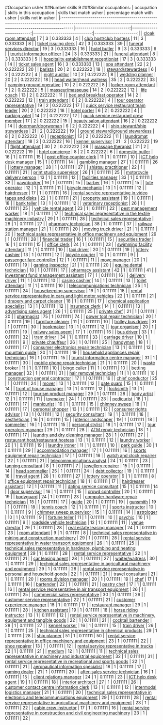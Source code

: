 #Occupation usher
##Number skills 9
###Similar occupations:
| occupation                                                                                                                                                        |   skills in this occupation |   skills that match usher |   percentage match with usher |   skills not in usher |
|:------------------------------------------------------------------------------------------------------------------------------------------------------------------|----------------------------:|--------------------------:|------------------------------:|----------------------:|
| [cloak room attendant](cloak_room_attendant.md)                                                                                                                   |                           7 |                         3 |                      0.333333 |                     4 |
| [club host/club hostess](club_host-club_hostess.md)                                                                                                               |                          11 |                         3 |                      0.333333 |                     8 |
| [ticket issuing clerk](ticket_issuing_clerk.md)                                                                                                                   |                          42 |                         3 |                      0.333333 |                    39 |
| [funeral services director](funeral_services_director.md)                                                                                                         |                          19 |                         3 |                      0.333333 |                    16 |
| [hotel butler](hotel_butler.md)                                                                                                                                   |                           9 |                         3 |                      0.333333 |                     6 |
| [tourist information officer](tourist_information_officer.md)                                                                                                     |                          24 |                         3 |                      0.333333 |                    21 |
| [funeral attendant](funeral_attendant.md)                                                                                                                         |                           8 |                         3 |                      0.333333 |                     5 |
| [hospitality establishment receptionist](hospitality_establishment_receptionist.md)                                                                               |                          17 |                         3 |                      0.333333 |                    14 |
| [ticket sales agent](ticket_sales_agent.md)                                                                                                                       |                          16 |                         3 |                      0.333333 |                    13 |
| [spa attendant](spa_attendant.md)                                                                                                                                 |                          22 |                         2 |                      0.222222 |                    20 |
| [barista](barista.md)                                                                                                                                             |                          20 |                         2 |                      0.222222 |                    18 |
| [steward/stewardess](steward-stewardess.md)                                                                                                                       |                           6 |                         2 |                      0.222222 |                     4 |
| [night auditor](night_auditor.md)                                                                                                                                 |                          10 |                         2 |                      0.222222 |                     8 |
| [wedding planner](wedding_planner.md)                                                                                                                             |                          20 |                         2 |                      0.222222 |                    18 |
| [head waiter/head waitress](head_waiter-head_waitress.md)                                                                                                         |                          35 |                         2 |                      0.222222 |                    33 |
| [camping ground operative](camping_ground_operative.md)                                                                                                           |                          10 |                         2 |                      0.222222 |                     8 |
| [locker room attendant](locker_room_attendant.md)                                                                                                                 |                           7 |                         2 |                      0.222222 |                     5 |
| [masseur/masseuse](masseur-masseuse.md)                                                                                                                           |                          14 |                         2 |                      0.222222 |                    12 |
| [life coach](life_coach.md)                                                                                                                                       |                          13 |                         2 |                      0.222222 |                    11 |
| [bed and breakfast operator](bed_and_breakfast_operator.md)                                                                                                       |                          14 |                         2 |                      0.222222 |                    12 |
| [train attendant](train_attendant.md)                                                                                                                             |                           6 |                         2 |                      0.222222 |                     4 |
| [tour operator representative](tour_operator_representative.md)                                                                                                   |                          19 |                         2 |                      0.222222 |                    17 |
| [quick service restaurant team leader](quick_service_restaurant_team_leader.md)                                                                                   |                          20 |                         2 |                      0.222222 |                    18 |
| [hotel porter](hotel_porter.md)                                                                                                                                   |                           6 |                         2 |                      0.222222 |                     4 |
| [parking valet](parking_valet.md)                                                                                                                                 |                          14 |                         2 |                      0.222222 |                    12 |
| [quick service restaurant crew member](quick_service_restaurant_crew_member.md)                                                                                   |                          17 |                         2 |                      0.222222 |                    15 |
| [beauty salon attendant](beauty_salon_attendant.md)                                                                                                               |                          16 |                         2 |                      0.222222 |                    14 |
| [doorman/doorwoman](doorman-doorwoman.md)                                                                                                                         |                           6 |                         2 |                      0.222222 |                     4 |
| [ship steward/ship stewardess](ship_steward-ship_stewardess.md)                                                                                                   |                          21 |                         2 |                      0.222222 |                    19 |
| [ground steward/ground stewardess](ground_steward-ground_stewardess.md)                                                                                           |                           8 |                         2 |                      0.222222 |                     6 |
| [receptionist](receptionist.md)                                                                                                                                   |                          13 |                         2 |                      0.222222 |                    11 |
| [laundromat attendant](laundromat_attendant.md)                                                                                                                   |                          18 |                         2 |                      0.222222 |                    16 |
| [kennel supervisor](kennel_supervisor.md)                                                                                                                         |                          21 |                         2 |                      0.222222 |                    19 |
| [flight attendant](flight_attendant.md)                                                                                                                           |                          30 |                         2 |                      0.222222 |                    28 |
| [massage therapist](massage_therapist.md)                                                                                                                         |                          21 |                         2 |                      0.222222 |                    19 |
| [hotel concierge](hotel_concierge.md)                                                                                                                             |                           8 |                         2 |                      0.222222 |                     6 |
| [domestic butler](domestic_butler.md)                                                                                                                             |                          16 |                         1 |                      0.111111 |                    15 |
| [post office counter clerk](post_office_counter_clerk.md)                                                                                                         |                          11 |                         1 |                      0.111111 |                    10 |
| [ICT help desk manager](ICT_help_desk_manager.md)                                                                                                                 |                          15 |                         1 |                      0.111111 |                    14 |
| [gambling manager](gambling_manager.md)                                                                                                                           |                          27 |                         1 |                      0.111111 |                    26 |
| [lottery manager](lottery_manager.md)                                                                                                                             |                          28 |                         1 |                      0.111111 |                    27 |
| [shiatsu practitioner](shiatsu_practitioner.md)                                                                                                                   |                          22 |                         1 |                      0.111111 |                    21 |
| [print studio supervisor](print_studio_supervisor.md)                                                                                                             |                          26 |                         1 |                      0.111111 |                    25 |
| [motorcycle delivery person](motorcycle_delivery_person.md)                                                                                                       |                          13 |                         1 |                      0.111111 |                    12 |
| [facilities manager](facilities_manager.md)                                                                                                                       |                          33 |                         1 |                      0.111111 |                    32 |
| [pawnbroker](pawnbroker.md)                                                                                                                                       |                          16 |                         1 |                      0.111111 |                    15 |
| [barber](barber.md)                                                                                                                                               |                          16 |                         1 |                      0.111111 |                    15 |
| [tote operator](tote_operator.md)                                                                                                                                 |                          12 |                         1 |                      0.111111 |                    11 |
| [bicycle mechanic](bicycle_mechanic.md)                                                                                                                           |                          13 |                         1 |                      0.111111 |                    12 |
| [hairdresser](hairdresser.md)                                                                                                                                     |                          17 |                         1 |                      0.111111 |                    16 |
| [rental service representative in video tapes and disks](rental_service_representative_in_video_tapes_and_disks.md)                                               |                          22 |                         1 |                      0.111111 |                    21 |
| [property assistant](property_assistant.md)                                                                                                                       |                          19 |                         1 |                      0.111111 |                    18 |
| [bank teller](bank_teller.md)                                                                                                                                     |                          13 |                         1 |                      0.111111 |                    12 |
| [veterinary receptionist](veterinary_receptionist.md)                                                                                                             |                          26 |                         1 |                      0.111111 |                    25 |
| [vehicle rental agent](vehicle_rental_agent.md)                                                                                                                   |                          23 |                         1 |                      0.111111 |                    22 |
| [pest management worker](pest_management_worker.md)                                                                                                               |                          18 |                         1 |                      0.111111 |                    17 |
| [technical sales representative in the textile machinery industry](technical_sales_representative_in_the_textile_machinery_industry.md)                           |                          29 |                         1 |                      0.111111 |                    28 |
| [technical sales representative](technical_sales_representative.md)                                                                                               |                          28 |                         1 |                      0.111111 |                    27 |
| [pharmacy technician](pharmacy_technician.md)                                                                                                                     |                          38 |                         1 |                      0.111111 |                    37 |
| [railway station manager](railway_station_manager.md)                                                                                                             |                          21 |                         1 |                      0.111111 |                    20 |
| [moving truck driver](moving_truck_driver.md)                                                                                                                     |                          21 |                         1 |                      0.111111 |                    20 |
| [technical sales representative in office machinery and equipment](technical_sales_representative_in_office_machinery_and_equipment.md)                           |                          29 |                         1 |                      0.111111 |                    28 |
| [financial trader](financial_trader.md)                                                                                                                           |                          16 |                         1 |                      0.111111 |                    15 |
| [securities trader](securities_trader.md)                                                                                                                         |                          16 |                         1 |                      0.111111 |                    15 |
| [office clerk](office_clerk.md)                                                                                                                                   |                          24 |                         1 |                      0.111111 |                    23 |
| [swimming facility attendant](swimming_facility_attendant.md)                                                                                                     |                          11 |                         1 |                      0.111111 |                    10 |
| [taxi driver](taxi_driver.md)                                                                                                                                     |                          20 |                         1 |                      0.111111 |                    19 |
| [lottery cashier](lottery_cashier.md)                                                                                                                             |                          13 |                         1 |                      0.111111 |                    12 |
| [bicycle courier](bicycle_courier.md)                                                                                                                             |                          10 |                         1 |                      0.111111 |                     9 |
| [passenger fare controller](passenger_fare_controller.md)                                                                                                         |                          12 |                         1 |                      0.111111 |                    11 |
| [move manager](move_manager.md)                                                                                                                                   |                          20 |                         1 |                      0.111111 |                    19 |
| [gaming inspector](gaming_inspector.md)                                                                                                                           |                          21 |                         1 |                      0.111111 |                    20 |
| [equine dental technician](equine_dental_technician.md)                                                                                                           |                          18 |                         1 |                      0.111111 |                    17 |
| [pharmacy assistant](pharmacy_assistant.md)                                                                                                                       |                          42 |                         1 |                      0.111111 |                    41 |
| [investment fund management assistant](investment_fund_management_assistant.md)                                                                                   |                          17 |                         1 |                      0.111111 |                    16 |
| [delivery driver](delivery_driver.md)                                                                                                                             |                          11 |                         1 |                      0.111111 |                    10 |
| [casino cashier](casino_cashier.md)                                                                                                                               |                          14 |                         1 |                      0.111111 |                    13 |
| [toilet attendant](toilet_attendant.md)                                                                                                                           |                          11 |                         1 |                      0.111111 |                    10 |
| [telecommunications technician](telecommunications_technician.md)                                                                                                 |                          25 |                         1 |                      0.111111 |                    24 |
| [housekeeping supervisor](housekeeping_supervisor.md)                                                                                                             |                          19 |                         1 |                      0.111111 |                    18 |
| [rental service representative in cars and light motor vehicles](rental_service_representative_in_cars_and_light_motor_vehicles.md)                               |                          22 |                         1 |                      0.111111 |                    21 |
| [drapery and carpet cleaner](drapery_and_carpet_cleaner.md)                                                                                                       |                          18 |                         1 |                      0.111111 |                    17 |
| [chemical application specialist](chemical_application_specialist.md)                                                                                             |                          13 |                         1 |                      0.111111 |                    12 |
| [insurance clerk](insurance_clerk.md)                                                                                                                             |                          14 |                         1 |                      0.111111 |                    13 |
| [advertising sales agent](advertising_sales_agent.md)                                                                                                             |                          26 |                         1 |                      0.111111 |                    25 |
| [private chef](private_chef.md)                                                                                                                                   |                          21 |                         1 |                      0.111111 |                    20 |
| [pharmacist](pharmacist.md)                                                                                                                                       |                          75 |                         1 |                      0.111111 |                    74 |
| [power tool repair technician](power_tool_repair_technician.md)                                                                                                   |                          20 |                         1 |                      0.111111 |                    19 |
| [furniture cleaner](furniture_cleaner.md)                                                                                                                         |                          11 |                         1 |                      0.111111 |                    10 |
| [trolley bus driver](trolley_bus_driver.md)                                                                                                                       |                          31 |                         1 |                      0.111111 |                    30 |
| [bookmaker](bookmaker.md)                                                                                                                                         |                          13 |                         1 |                      0.111111 |                    12 |
| [tour organiser](tour_organiser.md)                                                                                                                               |                          20 |                         1 |                      0.111111 |                    19 |
| [railway sales agent](railway_sales_agent.md)                                                                                                                     |                          17 |                         1 |                      0.111111 |                    16 |
| [bus driver](bus_driver.md)                                                                                                                                       |                          33 |                         1 |                      0.111111 |                    32 |
| [tram driver](tram_driver.md)                                                                                                                                     |                          34 |                         1 |                      0.111111 |                    33 |
| [carriage driver](carriage_driver.md)                                                                                                                             |                          10 |                         1 |                      0.111111 |                     9 |
| [private chauffeur](private_chauffeur.md)                                                                                                                         |                          26 |                         1 |                      0.111111 |                    25 |
| [handyman](handyman.md)                                                                                                                                           |                          18 |                         1 |                      0.111111 |                    17 |
| [consumer electronics repair technician](consumer_electronics_repair_technician.md)                                                                               |                          13 |                         1 |                      0.111111 |                    12 |
| [mountain guide](mountain_guide.md)                                                                                                                               |                          20 |                         1 |                      0.111111 |                    19 |
| [household appliances repair technician](household_appliances_repair_technician.md)                                                                               |                          16 |                         1 |                      0.111111 |                    15 |
| [tourist information centre manager](tourist_information_centre_manager.md)                                                                                       |                          31 |                         1 |                      0.111111 |                    30 |
| [mobile phone repair technician](mobile_phone_repair_technician.md)                                                                                               |                          21 |                         1 |                      0.111111 |                    20 |
| [waste broker](waste_broker.md)                                                                                                                                   |                          11 |                         1 |                      0.111111 |                    10 |
| [bingo caller](bingo_caller.md)                                                                                                                                   |                          11 |                         1 |                      0.111111 |                    10 |
| [betting manager](betting_manager.md)                                                                                                                             |                          32 |                         1 |                      0.111111 |                    31 |
| [hair removal technician](hair_removal_technician.md)                                                                                                             |                          11 |                         1 |                      0.111111 |                    10 |
| [construction general contractor](construction_general_contractor.md)                                                                                             |                          17 |                         1 |                      0.111111 |                    16 |
| [chief conductor](chief_conductor.md)                                                                                                                             |                          25 |                         1 |                      0.111111 |                    24 |
| [mover](mover.md)                                                                                                                                                 |                          13 |                         1 |                      0.111111 |                    12 |
| [gate guard](gate_guard.md)                                                                                                                                       |                          15 |                         1 |                      0.111111 |                    14 |
| [front of house manager](front_of_house_manager.md)                                                                                                               |                          13 |                         1 |                      0.111111 |                    12 |
| [locksmith](locksmith.md)                                                                                                                                         |                          13 |                         1 |                      0.111111 |                    12 |
| [tourism product manager](tourism_product_manager.md)                                                                                                             |                          29 |                         1 |                      0.111111 |                    28 |
| [body artist](body_artist.md)                                                                                                                                     |                          12 |                         1 |                      0.111111 |                    11 |
| [toymaker](toymaker.md)                                                                                                                                           |                          24 |                         1 |                      0.111111 |                    23 |
| [pedicurist](pedicurist.md)                                                                                                                                       |                          18 |                         1 |                      0.111111 |                    17 |
| [manicurist](manicurist.md)                                                                                                                                       |                          16 |                         1 |                      0.111111 |                    15 |
| [chimney sweep](chimney_sweep.md)                                                                                                                                 |                          18 |                         1 |                      0.111111 |                    17 |
| [personal shopper](personal_shopper.md)                                                                                                                           |                          13 |                         1 |                      0.111111 |                    12 |
| [consumer rights advisor](consumer_rights_advisor.md)                                                                                                             |                          13 |                         1 |                      0.111111 |                    12 |
| [security consultant](security_consultant.md)                                                                                                                     |                          19 |                         1 |                      0.111111 |                    18 |
| [aesthetician](aesthetician.md)                                                                                                                                   |                          16 |                         1 |                      0.111111 |                    15 |
| [interior landscaper](interior_landscaper.md)                                                                                                                     |                          19 |                         1 |                      0.111111 |                    18 |
| [sommelier](sommelier.md)                                                                                                                                         |                          16 |                         1 |                      0.111111 |                    15 |
| [personal stylist](personal_stylist.md)                                                                                                                           |                          18 |                         1 |                      0.111111 |                    17 |
| [tour operators manager](tour_operators_manager.md)                                                                                                               |                          29 |                         1 |                      0.111111 |                    28 |
| [ATM repair technician](ATM_repair_technician.md)                                                                                                                 |                          18 |                         1 |                      0.111111 |                    17 |
| [laundry and dry cleaning manager](laundry_and_dry_cleaning_manager.md)                                                                                           |                          28 |                         1 |                      0.111111 |                    27 |
| [restaurant host/restaurant hostess](restaurant_host-restaurant_hostess.md)                                                                                       |                          13 |                         1 |                      0.111111 |                    12 |
| [laundry worker](laundry_worker.md)                                                                                                                               |                          20 |                         1 |                      0.111111 |                    19 |
| [laundry ironer](laundry_ironer.md)                                                                                                                               |                          11 |                         1 |                      0.111111 |                    10 |
| [park guide](park_guide.md)                                                                                                                                       |                          30 |                         1 |                      0.111111 |                    29 |
| [accommodation manager](accommodation_manager.md)                                                                                                                 |                          17 |                         1 |                      0.111111 |                    16 |
| [sports equipment repair technician](sports_equipment_repair_technician.md)                                                                                       |                          17 |                         1 |                      0.111111 |                    16 |
| [watch and clock repairer](watch_and_clock_repairer.md)                                                                                                           |                          22 |                         1 |                      0.111111 |                    21 |
| [telecommunications analyst](telecommunications_analyst.md)                                                                                                       |                          24 |                         1 |                      0.111111 |                    23 |
| [tanning consultant](tanning_consultant.md)                                                                                                                       |                           8 |                         1 |                      0.111111 |                     7 |
| [jewellery repairer](jewellery_repairer.md)                                                                                                                       |                          15 |                         1 |                      0.111111 |                    14 |
| [head sommelier](head_sommelier.md)                                                                                                                               |                          25 |                         1 |                      0.111111 |                    24 |
| [debt collector](debt_collector.md)                                                                                                                               |                          19 |                         1 |                      0.111111 |                    18 |
| [travel agent](travel_agent.md)                                                                                                                                   |                          28 |                         1 |                      0.111111 |                    27 |
| [lottery operator](lottery_operator.md)                                                                                                                           |                           9 |                         1 |                      0.111111 |                     8 |
| [office equipment repair technician](office_equipment_repair_technician.md)                                                                                       |                          18 |                         1 |                      0.111111 |                    17 |
| [hairdresser assistant](hairdresser_assistant.md)                                                                                                                 |                          12 |                         1 |                      0.111111 |                    11 |
| [dating service consultant](dating_service_consultant.md)                                                                                                         |                          15 |                         1 |                      0.111111 |                    14 |
| [door supervisor](door_supervisor.md)                                                                                                                             |                          16 |                         1 |                      0.111111 |                    15 |
| [crowd controller](crowd_controller.md)                                                                                                                           |                          20 |                         1 |                      0.111111 |                    19 |
| [bodyguard](bodyguard.md)                                                                                                                                         |                          24 |                         1 |                      0.111111 |                    23 |
| [computer hardware repair technician](computer_hardware_repair_technician.md)                                                                                     |                          18 |                         1 |                      0.111111 |                    17 |
| [guide](guide.md)                                                                                                                                                 |                          20 |                         1 |                      0.111111 |                    19 |
| [gunsmith](gunsmith.md)                                                                                                                                           |                          19 |                         1 |                      0.111111 |                    18 |
| [tennis coach](tennis_coach.md)                                                                                                                                   |                          12 |                         1 |                      0.111111 |                    11 |
| [sports instructor](sports_instructor.md)                                                                                                                         |                          10 |                         1 |                      0.111111 |                     9 |
| [chimney sweep supervisor](chimney_sweep_supervisor.md)                                                                                                           |                          15 |                         1 |                      0.111111 |                    14 |
| [astrologer](astrologer.md)                                                                                                                                       |                          10 |                         1 |                      0.111111 |                     9 |
| [fortune teller](fortune_teller.md)                                                                                                                               |                          11 |                         1 |                      0.111111 |                    10 |
| [psychic](psychic.md)                                                                                                                                             |                          10 |                         1 |                      0.111111 |                     9 |
| [roadside vehicle technician](roadside_vehicle_technician.md)                                                                                                     |                          12 |                         1 |                      0.111111 |                    11 |
| [venue director](venue_director.md)                                                                                                                               |                          29 |                         1 |                      0.111111 |                    28 |
| [real estate leasing manager](real_estate_leasing_manager.md)                                                                                                     |                          24 |                         1 |                      0.111111 |                    23 |
| [room attendant](room_attendant.md)                                                                                                                               |                           9 |                         1 |                      0.111111 |                     8 |
| [technical sales representative in mining and construction machinery](technical_sales_representative_in_mining_and_construction_machinery.md)                     |                          29 |                         1 |                      0.111111 |                    28 |
| [rental service representative in water transport equipment](rental_service_representative_in_water_transport_equipment.md)                                       |                          26 |                         1 |                      0.111111 |                    25 |
| [technical sales representative in hardware, plumbing and heating equipment](technical_sales_representative_in_hardware,_plumbing_and_heating_equipment.md)       |                          29 |                         1 |                      0.111111 |                    28 |
| [rental service representative](rental_service_representative.md)                                                                                                 |                          22 |                         1 |                      0.111111 |                    21 |
| [car leasing agent](car_leasing_agent.md)                                                                                                                         |                          28 |                         1 |                      0.111111 |                    27 |
| [waiter/waitress](waiter-waitress.md)                                                                                                                             |                          30 |                         1 |                      0.111111 |                    29 |
| [technical sales representative in agricultural machinery and equipment](technical_sales_representative_in_agricultural_machinery_and_equipment.md)               |                          29 |                         1 |                      0.111111 |                    28 |
| [rental service representative in personal and household goods](rental_service_representative_in_personal_and_household_goods.md)                                 |                          22 |                         1 |                      0.111111 |                    21 |
| [travel consultant](travel_consultant.md)                                                                                                                         |                          21 |                         1 |                      0.111111 |                    20 |
| [rooms division manager](rooms_division_manager.md)                                                                                                               |                          20 |                         1 |                      0.111111 |                    19 |
| [chef](chef.md)                                                                                                                                                   |                          17 |                         1 |                      0.111111 |                    16 |
| [bartender](bartender.md)                                                                                                                                         |                          22 |                         1 |                      0.111111 |                    21 |
| [pastry chef](pastry_chef.md)                                                                                                                                     |                          17 |                         1 |                      0.111111 |                    16 |
| [rental service representative in air transport equipment](rental_service_representative_in_air_transport_equipment.md)                                           |                          26 |                         1 |                      0.111111 |                    25 |
| [commercial sales representative](commercial_sales_representative.md)                                                                                             |                          30 |                         1 |                      0.111111 |                    29 |
| [customer service representative](customer_service_representative.md)                                                                                             |                          22 |                         1 |                      0.111111 |                    21 |
| [customer experience manager](customer_experience_manager.md)                                                                                                     |                          18 |                         1 |                      0.111111 |                    17 |
| [restaurant manager](restaurant_manager.md)                                                                                                                       |                          29 |                         1 |                      0.111111 |                    28 |
| [kitchen assistant](kitchen_assistant.md)                                                                                                                         |                          19 |                         1 |                      0.111111 |                    18 |
| [horse riding instructor](horse_riding_instructor.md)                                                                                                             |                          13 |                         1 |                      0.111111 |                    12 |
| [rental service representative in machinery, equipment and tangible goods](rental_service_representative_in_machinery,_equipment_and_tangible_goods.md)           |                          22 |                         1 |                      0.111111 |                    21 |
| [cocktail bartender](cocktail_bartender.md)                                                                                                                       |                          28 |                         1 |                      0.111111 |                    27 |
| [kennel worker](kennel_worker.md)                                                                                                                                 |                          16 |                         1 |                      0.111111 |                    15 |
| [train driver](train_driver.md)                                                                                                                                   |                          26 |                         1 |                      0.111111 |                    25 |
| [technical sales representative in chemical products](technical_sales_representative_in_chemical_products.md)                                                     |                          29 |                         1 |                      0.111111 |                    28 |
| [ship planner](ship_planner.md)                                                                                                                                   |                          51 |                         1 |                      0.111111 |                    50 |
| [rental service representative in office machinery and equipment](rental_service_representative_in_office_machinery_and_equipment.md)                             |                          23 |                         1 |                      0.111111 |                    22 |
| [shoe repairer](shoe_repairer.md)                                                                                                                                 |                          13 |                         1 |                      0.111111 |                    12 |
| [rental service representative in trucks](rental_service_representative_in_trucks.md)                                                                             |                          22 |                         1 |                      0.111111 |                    21 |
| [medium](medium.md)                                                                                                                                               |                          12 |                         1 |                      0.111111 |                    11 |
| [technical sales representative in machinery and industrial equipment](technical_sales_representative_in_machinery_and_industrial_equipment.md)                   |                          32 |                         1 |                      0.111111 |                    31 |
| [rental service representative in recreational and sports goods](rental_service_representative_in_recreational_and_sports_goods.md)                               |                          22 |                         1 |                      0.111111 |                    21 |
| [aeronautical information specialist](aeronautical_information_specialist.md)                                                                                     |                          18 |                         1 |                      0.111111 |                    17 |
| [gaming dealer](gaming_dealer.md)                                                                                                                                 |                          21 |                         1 |                      0.111111 |                    20 |
| [after-sales service technician](after-sales_service_technician.md)                                                                                               |                          16 |                         1 |                      0.111111 |                    15 |
| [client relations manager](client_relations_manager.md)                                                                                                           |                          24 |                         1 |                      0.111111 |                    23 |
| [ICT help desk agent](ICT_help_desk_agent.md)                                                                                                                     |                          19 |                         1 |                      0.111111 |                    18 |
| [interior architect](interior_architect.md)                                                                                                                       |                          27 |                         1 |                      0.111111 |                    26 |
| [customer contact centre information clerk](customer_contact_centre_information_clerk.md)                                                                         |                          13 |                         1 |                      0.111111 |                    12 |
| [intermodal logistics manager](intermodal_logistics_manager.md)                                                                                                   |                          21 |                         1 |                      0.111111 |                    20 |
| [technical sales representative in electronic and telecommunications equipment](technical_sales_representative_in_electronic_and_telecommunications_equipment.md) |                          29 |                         1 |                      0.111111 |                    28 |
| [rental service representative in agricultural machinery and equipment](rental_service_representative_in_agricultural_machinery_and_equipment.md)                 |                          23 |                         1 |                      0.111111 |                    22 |
| [cabin crew instructor](cabin_crew_instructor.md)                                                                                                                 |                          17 |                         1 |                      0.111111 |                    16 |
| [rental service representative in construction and civil engineering machinery](rental_service_representative_in_construction_and_civil_engineering_machinery.md) |                          23 |                         1 |                      0.111111 |                    22 |
